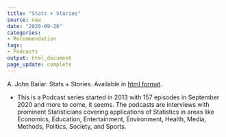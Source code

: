 ```yaml
---
title: "Stats + Stories"
source: new
date: "2020-09-26"
categories:
- Recommendation
tags:
- Podcasts
output: html_document
page_update: complete
---
```


A. John Bailar. Stats + Stories. Available in [html format](https://statsandstories.net/).

<!---More--->

+ This is a Podcast series started in 2013 with 157 episodes in September 2020 and more to come, it seems. The podcasts are interviews with prominent Statisticians covering applications of Statistics in areas like Economics, Education, Entertainment, Environment, Health, Media, Methods, Politics, Society, and Sports.

